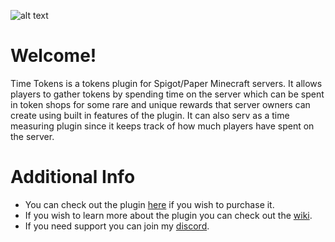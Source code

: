![alt text](https://i.gyazo.com/652ae1eb717893f61c2dfbf87f277b13.png "Banner")

# Welcome!

Time Tokens is a tokens plugin for Spigot/Paper Minecraft servers. It allows players to gather tokens by spending time on the server which can be spent in token shops for some rare and unique rewards that server owners can create using built in features of the plugin. It can also serv as a time measuring plugin since it keeps track of how much players have spent on the server.

# Additional Info

* You can check out the plugin [here](https://www.spigotmc.org/resources/75441/) if you wish to purchase it.
* If you wish to learn more about the plugin you can check out the [wiki](https://github.com/Liinx/TimeTokens/wiki).
* If you need support you can join my [discord](https://discord.gg/dmhJsrJ).
